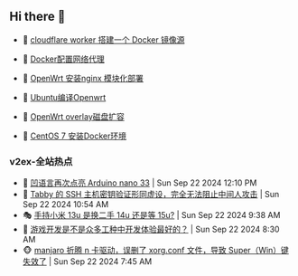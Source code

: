 ## Hi there 👋

<!--
**dkyg666/dkyg666** is a ✨ _special_ ✨ repository because its `README.md` (this file) appears on your GitHub profile.

Here are some ideas to get you started:

- 🔭 I’m currently working on ...
- 🌱 I’m currently learning ...
- 👯 I’m looking to collaborate on ...
- 🤔 I’m looking for help with ...
- 💬 Ask me about ...
- 📫 How to reach me: ...
- 😄 Pronouns: ...
- ⚡ Fun fact: ...
-->

<!-- BLOG-POST-LIST:START -->
- 🦩 [cloudflare worker 搭建一个 Docker 镜像源](http://blog.1996099.xyz/archives/cloudflare-worker-da-jian-yi-ge-docker-jing-xiang-zhan) 

- 🚦 [Docker配置网络代理](http://blog.1996099.xyz/archives/dockerpei-zhi-wang-luo-dai-li) 

- 🫶 [OpenWrt 安装nginx 模块化部署](http://blog.1996099.xyz/archives/openwrt-an-zhuang-nginx-mo-kuai-hua-bu-shu) 

- 🦄 [Ubuntu编译Openwrt](http://blog.1996099.xyz/archives/ubuntuzi-bian-yi-openwrt) 

- 🐻 [OpenWrt overlay磁盘扩容](http://blog.1996099.xyz/archives/openwrt-overlay) 

- 🤖 [CentOS 7 安装Docker环境](http://blog.1996099.xyz/archives/centos-docker) 
<!-- BLOG-POST-LIST:END -->

### v2ex-全站热点
<!-- v2ex:START -->
- 🥸 [凹语言再次点亮 Arduino nano 33](https://www.v2ex.com/t/1074847#reply0) | Sun Sep 22 2024 12:10 PM
- 🤗 [Tabby 的 SSH 主机密钥验证形同虚设，完全无法阻止中间人攻击](https://www.v2ex.com/t/1074838#reply3) | Sun Sep 22 2024 10:54 AM
- 🎭 [手持小米 13u 是换二手 14u 还是等 15u?](https://www.v2ex.com/t/1074828#reply8) | Sun Sep 22 2024 9:38 AM
- 🥷 [游戏开发是不是众多工种中开发体验最好的？](https://www.v2ex.com/t/1074815#reply12) | Sun Sep 22 2024 8:30 AM
- 🐵 [manjaro 折腾 n 卡驱动，误删了 xorg.conf 文件，导致 Super（Win）键失效了](https://www.v2ex.com/t/1074807#reply2) | Sun Sep 22 2024 7:45 AM<!-- v2ex:END -->

